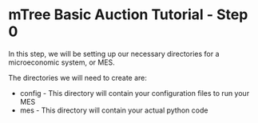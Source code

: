 # mTree Basic Auction Tutorial - Step 0

In this step, we will be setting up our necessary directories for a microeconomic system, or MES.

The directories we will need to create are:
- config - This directory will contain your configuration files to run your MES
- mes - This directory will contain your actual python code